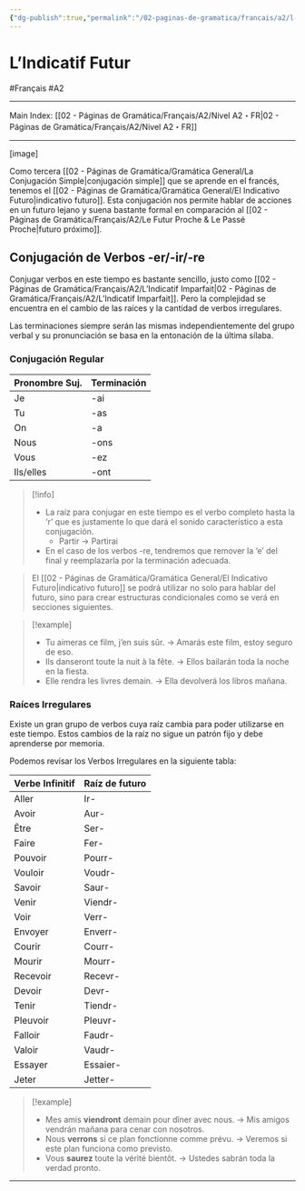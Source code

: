 ```yaml
---
{"dg-publish":true,"permalink":"/02-paginas-de-gramatica/francais/a2/l-indicatif-futur/"}
---
```


# L’Indicatif Futur
#Français #A2
___
Main Index: [[02 - Páginas de Gramática/Français/A2/Nivel A2・FR\|02 - Páginas de Gramática/Français/A2/Nivel A2・FR]]
___
[image]

Como tercera [[02 - Páginas de Gramática/Gramática General/La Conjugación Simple\|conjugación simple]] que se aprende en el francés, tenemos el [[02 - Páginas de Gramática/Gramática General/El Indicativo Futuro\|indicativo futuro]]. Esta conjugación nos permite hablar de acciones en un futuro lejano y suena bastante formal en comparación al [[02 - Páginas de Gramática/Français/A2/Le Futur Proche & Le Passé Proche\|futuro próximo]].

## Conjugación de Verbos -er/-ir/-re
Conjugar verbos en este tiempo es bastante sencillo, justo como [[02 - Páginas de Gramática/Français/A2/L’Indicatif Imparfait\|02 - Páginas de Gramática/Français/A2/L’Indicatif Imparfait]]. Pero la complejidad se encuentra en el cambio de las raíces y la cantidad de verbos irregulares.

Las terminaciones siempre serán las mismas independientemente del grupo verbal y su pronunciación se basa en la entonación de la última sílaba.

### Conjugación Regular

| Pronombre Suj. | Terminación |
| -------------- | ----------- |
| Je             | -ai         |
| Tu             | -as         |
| On             | -a          |
| Nous           | -ons        |
| Vous           | -ez         |
| Ils/elles      | -ont        |


> [!info] 
> - La raíz para conjugar en este tiempo es el verbo completo hasta la ‘r’ que es justamente lo que dará el sonido característico a esta conjugación.
> 	- Partir → Partirai
> - En el caso de los verbos -re, tendremos que remover la ‘e’ del final y reemplazarla por la terminación adecuada.

>El [[02 - Páginas de Gramática/Gramática General/El Indicativo Futuro\|indicativo futuro]] se podrá utilizar no solo para hablar del futuro, sino para crear estructuras condicionales como se verá en secciones siguientes.

> [!example] 
> - Tu aimeras ce film, j’en suis sûr. → Amarás este film, estoy seguro de eso.
> - Ils danseront toute la nuit à la fête. → Ellos bailarán toda la noche en la fiesta.
> - Elle rendra les livres demain. → Ella devolverá los libros mañana.

### Raíces Irregulares
Existe un gran grupo de verbos cuya raíz cambia para poder utilizarse en este tiempo. Estos cambios de la raíz no sigue un patrón fijo y debe aprenderse por memoria.

Podemos revisar los Verbos Irregulares en la siguiente tabla:

| Verbe Infinitif | Raíz de futuro |
| --------------- | -------------- |
| Aller           | Ir-            |
| Avoir           | Aur-           |
| Être            | Ser-           |
| Faire           | Fer-           |
| Pouvoir         | Pourr-         |
| Vouloir         | Voudr-         |
| Savoir          | Saur-          |
| Venir           | Viendr-        |
| Voir            | Verr-          |
| Envoyer         | Enverr-        |
| Courir          | Courr-         |
| Mourir          | Mourr-         |
| Recevoir        | Recevr-        |
| Devoir          | Devr-          |
| Tenir           | Tiendr-        |
| Pleuvoir        | Pleuvr-        |
| Falloir         | Faudr-         |
| Valoir          | Vaudr-         |
| Essayer         | Essaier-       |
| Jeter           | Jetter-        |


> [!example] 
> - Mes amis **viendront** demain pour dîner avec nous. → Mis amigos vendrán mañana para cenar con nosotros.
> - Nous **verrons** si ce plan fonctionne comme prévu. → Veremos si este plan funciona como previsto.
> - Vous **saurez** toute la vérité bientôt. → Ustedes sabrán toda la verdad pronto.



___